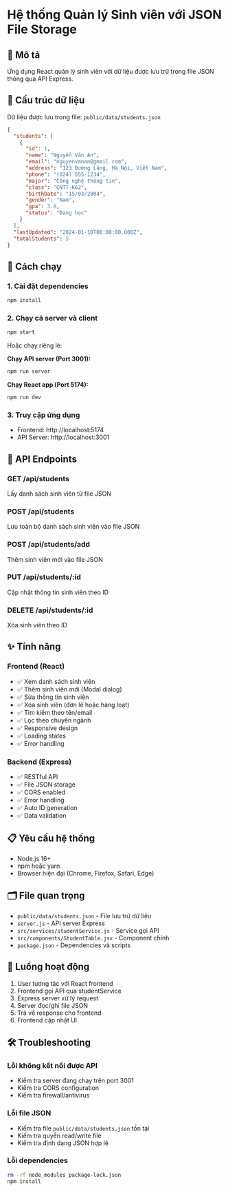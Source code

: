 # Hệ thống Quản lý Sinh viên với JSON File Storage

## 🎯 Mô tả
Ứng dụng React quản lý sinh viên với dữ liệu được lưu trữ trong file JSON thông qua API Express.

## 📁 Cấu trúc dữ liệu
Dữ liệu được lưu trong file: `public/data/students.json`

```json
{
  "students": [
    {
      "id": 1,
      "name": "Nguyễn Văn An",
      "email": "nguyenvanan@gmail.com",
      "address": "123 Đường Láng, Hà Nội, Việt Nam",
      "phone": "(024) 555-1234",
      "major": "Công nghệ thông tin",
      "class": "CNTT-K62",
      "birthDate": "15/03/2004",
      "gender": "Nam",
      "gpa": 3.8,
      "status": "Đang học"
    }
  ],
  "lastUpdated": "2024-01-10T00:00:00.000Z",
  "totalStudents": 5
}
```

## 🚀 Cách chạy

### 1. Cài đặt dependencies
```bash
npm install
```

### 2. Chạy cả server và client
```bash
npm start
```
Hoặc chạy riêng lẻ:

**Chạy API server (Port 3001):**
```bash
npm run server
```

**Chạy React app (Port 5174):**
```bash
npm run dev
```

### 3. Truy cập ứng dụng
- Frontend: http://localhost:5174
- API Server: http://localhost:3001

## 🔧 API Endpoints

### GET /api/students
Lấy danh sách sinh viên từ file JSON

### POST /api/students
Lưu toàn bộ danh sách sinh viên vào file JSON

### POST /api/students/add
Thêm sinh viên mới vào file JSON

### PUT /api/students/:id
Cập nhật thông tin sinh viên theo ID

### DELETE /api/students/:id
Xóa sinh viên theo ID

## ✨ Tính năng

### Frontend (React)
- ✅ Xem danh sách sinh viên
- ✅ Thêm sinh viên mới (Modal dialog)
- ✅ Sửa thông tin sinh viên
- ✅ Xóa sinh viên (đơn lẻ hoặc hàng loạt)
- ✅ Tìm kiếm theo tên/email
- ✅ Lọc theo chuyên ngành
- ✅ Responsive design
- ✅ Loading states
- ✅ Error handling

### Backend (Express)
- ✅ RESTful API
- ✅ File JSON storage
- ✅ CORS enabled
- ✅ Error handling
- ✅ Auto ID generation
- ✅ Data validation

## 📋 Yêu cầu hệ thống
- Node.js 16+
- npm hoặc yarn
- Browser hiện đại (Chrome, Firefox, Safari, Edge)

## 🗂️ File quan trọng
- `public/data/students.json` - File lưu trữ dữ liệu
- `server.js` - API server Express
- `src/services/studentService.js` - Service gọi API
- `src/components/StudentTable.jsx` - Component chính
- `package.json` - Dependencies và scripts

## 🔄 Luồng hoạt động
1. User tương tác với React frontend
2. Frontend gọi API qua studentService
3. Express server xử lý request
4. Server đọc/ghi file JSON
5. Trả về response cho frontend
6. Frontend cập nhật UI

## 🛠️ Troubleshooting

### Lỗi không kết nối được API
- Kiểm tra server đang chạy trên port 3001
- Kiểm tra CORS configuration
- Kiểm tra firewall/antivirus

### Lỗi file JSON
- Kiểm tra file `public/data/students.json` tồn tại
- Kiểm tra quyền read/write file
- Kiểm tra định dạng JSON hợp lệ

### Lỗi dependencies
```bash
rm -rf node_modules package-lock.json
npm install
```
